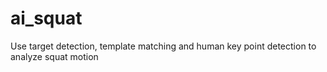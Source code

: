 # ai_squat
Use target detection, template matching and human key point detection to analyze squat motion
